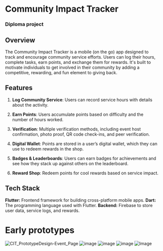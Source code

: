 # Community Impact Tracker
### Diploma project

## Overview
The Community Impact Tracker is a mobile (on the go) app designed to track and encourage community service efforts. Users can log their hours, complete tasks, earn points, and exchange them for rewards. It's built to motivate individuals to get involved in their community by adding a competitive, rewarding, and fun element to giving back.

## Features
1. **Log Community Service**: Users can record service hours with details about the activity.

2. **Earn Points**: Users accumulate points based on difficulty and the number of hours worked.

3. **Verification**: Multiple verification methods, including event host confirmation, photo proof, QR code check-ins, and peer verification.

4. **Digital Wallet**: Points are stored in a user’s digital wallet, which they can use to redeem rewards in the shop.

5. **Badges & Leaderboards**: Users can earn badges for achievements and see how they stack up against others on the leaderboard.

6. **Reward Shop**: Redeem points for cool rewards based on service impact.


## Tech Stack
**Flutter:** Frontend framework for building cross-platform mobile apps.
**Dart:** The programming language used with Flutter.
**Backend:** Firebase to store user data, service logs, and rewards.

# Early prototypes
![CIT_PrototypeDesign-Event_Page](https://github.com/user-attachments/assets/84d79cde-c873-40ec-becf-74ec4f5f0f9e)
![image](https://github.com/user-attachments/assets/aee09b36-4f50-44a4-a59f-3b55630ef7ec)
![image](https://github.com/user-attachments/assets/a0c8aa97-7b69-42bd-8247-c0cb88479c42)
![image](https://github.com/user-attachments/assets/d291f119-9d25-4895-90a1-15b7d2285e8a)
![Image](https://github.com/user-attachments/assets/51500249-ad52-415e-977e-2833bebeb657)

